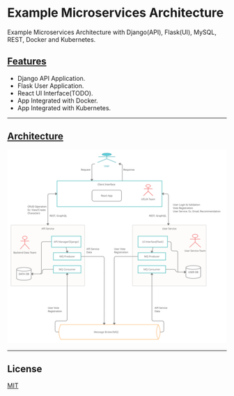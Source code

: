 # Example Microservices Architecture

Example Microservices Architecture with Django(API), Flask(UI), MySQL, REST, Docker and Kubernetes.

## <u>Features</u>

* Django API Application.
* Flask User Application.
* React UI Interface(TODO).
* App Integrated with Docker.
* App Integrated with Kubernetes.

---

## <u>Architecture</u>

![](api_manager/static/img/Micro-Service-Example.png)

---

## License

[MIT](https://choosealicense.com/licenses/mit/)